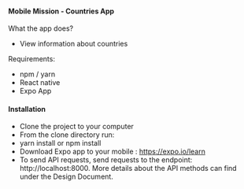 
#### Mobile Mission - Countries App

What the app does?

- View information about countries

Requirements:

- npm / yarn
- React native
- Expo App


#### Installation

- Clone the project to your computer
- From the clone directory run:
 -  yarn install or npm install
- Download Expo app to your mobile : https://expo.io/learn
- To send API requests, send requests to the endpoint: http://localhost:8000. More details about the API methods can find under the Design Document.

